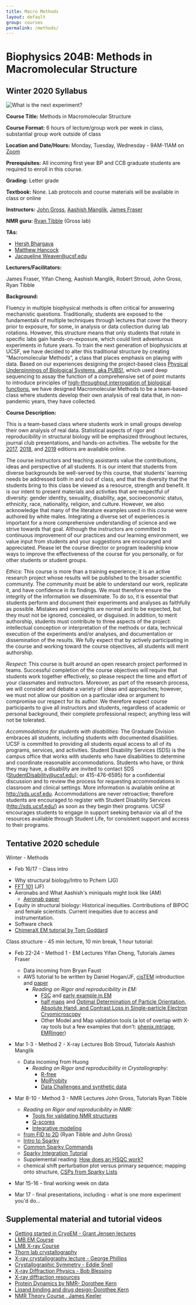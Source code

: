 ```yaml
---
title: Macro Methods
layout: default
group: courses
permalink: /methods/
---
```


# Biophysics 204B: Methods in Macromolecular Structure #


## Winter 2020 Syllabus ##

<img class="img-fluid mx-auto d-block" src="/static/img/aeronab.jpg" alt="What is the next experiment?">

**Course Title:** Methods in Macromolecular Structure

**Course Format:** 6 hours of lecture/group work per week in class, substantial group work outside of class

**Location and Date/Hours:** Monday, Tuesday, Wednesday - 9AM-11AM on [Zoom](https://ucsf.zoom.us/j/98506921235?pwd=NDI0RWF0eUhpQ1FVbWdCME5oeWVzQT09)

**Prerequisites:** All incoming first year BP and CCB graduate students are required to enroll in this course.

**Grading:** Letter grade

**Textbook:** None. Lab protocols and course materials will be available in class or online


**Instructors:** [John Gross](mailto:jdgross@cgl.ucsf.edu), [Aashish Manglik](mailto:Aashish.Manglik@ucsf.edu), [James Fraser](mailto:jfraser@fraserlab.com)

**NMR guru:** [Ryan Tibble](mailto:Ryan.Tibble@ucsf.edu) (Gross lab)


**TAs:**
- [Hersh Bhargava](mailto:Hersh.Bhargava@ucsf.edu)
- [Matthew Hancock](mailto:Matthew.Hancock@ucsf.edu)
- [Jacqueline Weaver@ucsf.edu](mailto:acqueline.Weaver@ucsf.edu)


**Lecturers/Facilitators:**

James Fraser, Yifan Cheng, Aashish Manglik, Robert Stroud, John Gross, Ryan Tibble


**Background:**

Fluency in multiple biophysical methods is often critical for answering mechanistic questions. Traditionally, students are exposed to the fundamentals of multiple techniques through lectures that cover the theory prior to exposure, for some, in analysis or data collection during lab rotations. However, this structure means that only students that rotate in specific labs gain hands-on-exposure, which could limit adventurous experiments in future years. To train the next generation of biophysicists at UCSF, we have decided to alter this traditional structure by creating  “Macromolecular Methods”, a class that places emphasis on playing with data. Based on our experiences designing the project-based class [Physical Underpinnings of Biological Systems, aka PUBS!](/courses/pubs/), which used deep sequencing to assay the function of a comprehensive set of point mutants to introduce principles of [high-throughput interrogation of biological functions](http://cdn.fraserlab.com/publications/2016_mavor.pdf), we have designed Macromolecular Methods to be a team-based class where students develop their own analysis of real data that, in non-pandemic years, they have collected.

**Course Description:**

This is a team-based class where students work in small groups develop their own analysis of real data. Statistical aspects of rigor and reproducibility in structural biology will be emphasized throughout lectures, journal club presentations, and hands-on activities. The website for the [2017](/methods_2017/),  [2018](/methods_2018/), and [2019](/courses/methods_2019) editions are available online.

The course instructors and teaching assistants value the contributions, ideas and perspective of all students. It is our intent that students from diverse backgrounds be well-served by this course, that students' learning needs be addressed both in and out of class, and that the diversity that the students bring to this class be viewed as a resource, strength and benefit. It is our intent to present materials and activities that are respectful of diversity: gender identity, sexuality, disability, age, socioeconomic status, ethnicity, race, nationality, religion, and culture. However, we also acknowledge that many of the literature examples used in this course were authored by white males. Integrating a diverse set of experiences is important for a more comprehensive understanding of science and we strive towards that goal. Although the instructors are committed to continuous improvement of our practices and our learning environment, we value input from students and your suggestions are encouraged and appreciated. Please let the course director or program leadership know ways to improve the effectiveness of the course for you personally, or for other students or student groups. 

*Ethics*: This course is more than a training experience; it is an active research project whose results will be published to the broader scientific community. The community must be able to understand our work, replicate it, and have confidence in its findings. We must therefore ensure the integrity of the information we disseminate. To do so, it is essential that students perform and document their experiments and analyses as faithfully as possible. Mistakes and oversights are normal and to be expected, but they must not be ignored, concealed, or disguised. In addition, to merit authorship, students must contribute to three aspects of the project: intellectual conception or interpretation of the methods or data, technical execution of the experiments and/or analyses, and documentation or dissemination of the results. We fully expect that by actively participating in the course and working toward the course objectives, all students will merit authorship.

*Respect*: This course is built around an open research project performed in teams. Successful completion of the course objectives will require that students work together effectively, so please respect the time and effort of your classmates and instructors. Moreover, as part of the research process, we will consider and debate a variety of ideas and approaches; however, we must not allow our position on a particular idea or argument to compromise our respect for its author. We therefore expect course participants to give all instructors and students, regardless of academic or personal background, their complete professional respect; anything less will not be tolerated.

*Accommodations for students with disabilities*: The Graduate Division embraces all students, including students with documented disabilities. UCSF is committed to providing all students equal access to all of its programs, services, and activities. Student Disability Services (SDS) is the campus office that works with students who have disabilities to determine and coordinate reasonable accommodations. Students who have, or think they may have, a disability are invited to contact SDS (StudentDisability@ucsf.edu); or 415-476-6595) for a confidential discussion and to review the process for requesting accommodations in classroom and clinical settings. More information is available online at http://sds.ucsf.edu. Accommodations are never retroactive; therefore students are encouraged to register with Student Disability Services (http://sds.ucsf.edu/) as soon as they begin their programs. UCSF encourages students to engage in support seeking behavior via all of the resources available through Student Life, for consistent support and access to their programs.

## Tentative 2020 schedule



<!-- Fall Macro pt 1 (6 weeks)

- Nov 2-4
- Nov. 9, 10,(no class Nov 11, Veteran’s Day)
- Nov. 16-18
- Nov. 23-25
- Nov. 30-Dec 2
- Dec. 7-9
- Dec. 14-16 chalk talk 1
- Grade based on that 6 weeks and chalk talk 1

Winter - Macro pt 2 (6 weeks)

- Jan 4-6
- Jan 11-13
- Jan 19,20 (18th is MLK day, 21st starts BP recruitment)
- Jan 25-27
- Feb 1-3
- Feb 8-10 (chalk talk 2?)

 -->
Winter - Methods

- Feb 16/17 - Class intro
* Why structural biology/Intro to Pchem (JG)
* [FFT 101](http://www.jezzamon.com/fourier/) (JF)
* Aeronabs and What Aashish's miniquals might look like (AM)
	* [Aeronab paper](https://science.sciencemag.org/content/early/2020/11/04/science.abe3255.long)
* Equity in structural biology: Historical inequities. Contributions of BIPOC and female scientists. Current inequities due to access and instrumentation. 
* Software check
* [ChimeraX EM tutorial by Tom Goddard](http://www.cgl.ucsf.edu/chimera/data/hsp90-em-dec2017/hsp90em.html)


Class structure - 45 min lecture, 10 min break, 1 hour tutorial:
- Feb 22-24 - Method 1 - EM Lectures Yifan Cheng, Tutorials James Fraser
	- Data incoming from Bryan Faust
	- AWS tutorial to be written by Daniel Hogan/JF, [cisTEM](https://cistem.org/) introduction and [paper](http://cdn.fraserlab.com/courses/methods/2018_grant.pdf)
		- _Reading on Rigor and reproducibility in EM:_
			- [FSC](https://en.wikipedia.org/wiki/Fourier_shell_correlation) and [early example in EM](http://cdn.fraserlab.com/courses/methods/1982_saxton.pdf)
			- [half maps](http://cdn.fraserlab.com/courses/methods/2012_scheres.pdf) and [Optimal Determination of Particle Orientation, Absolute Hand, and Contrast Loss in Single-particle Electron Cryomicroscopy](http://cdn.fraserlab.com/courses/methods/2003_rosenthal.pdf)
			- Other Model and Map validation tools (a lot of overlap with X-ray tools but a few examples that don't: [phenix.mtriage](https://www.phenix-online.org/documentation/reference/mtriage.html), [EMRinger](http://cdn.fraserlab.com/publications/2015_barad.pdf))

- Mar 1-3 - Method 2 - X-ray Lectures Bob Stroud, Tutorials Aashish Manglik
	- Data incoming from Huong
		- _Reading on Rigor and reproducibility in Crystallography:_
			- [R-free](http://cdn.fraserlab.com/courses/methods/1992_brunger.pdf)
			- [MolProbity](http://cdn.fraserlab.com/courses/methods/2010_chen.pdf)
			- [Data Challenges and synthetic data](http://cdn.fraserlab.com/courses/methods/2019_holton.pdf)
- Mar 8-10 - Method 3 - NMR Lectures John Gross, Tutorials Ryan Tibble
	- _Reading on Rigor and reproducibility in NMR:_
		- [Tools for validating NMR structures](http://cdn.fraserlab.com/courses/methods/2014_vuister.pdf)
		- [Q-scores](http://cdn.fraserlab.com/courses/methods/2004_clore.pdf)
		- [Integrative modeling](http://cdn.fraserlab.com/courses/methods/2019_rout.pdf)
	- [from FID to 2D](http://cdn.fraserlab.com/courses/methods/2DNMR_Processing_Tutorial.pdf) (Ryan Tibble and John Gross)
	- [Intro to Sparky](http://cdn.fraserlab.com/courses/methods/Sparky_tutorial.pdf)
	- [Common Sparky Commands](http://cdn.fraserlab.com/courses/methods/Sparky_common_cmds.pdf) 
	-  [Sparky Integration Tutorial](http://cdn.fraserlab.com/courses/methods/Sparky_Integration.pdf)
	- Supplemental reading: [How does an HSQC work?](http://cdn.fraserlab.com/courses/methods/HSQC-Guided-tour.pdf)
	- chemical shift perturbation plot versus primary sequence; mapping onto structure, [CSPs from Sparky Lists](http://cdn.fraserlab.com/courses/methods/Sparky_CSP.py)
- Mar 15-16 - final working week on data
- Mar 17 - final presentations, including - what is one more experiment you'd do...


## Supplemental material and tutorial videos

- [Getting started in CryoEM - Grant Jensen lectures](https://www.youtube.com/playlist?list=PL8_xPU5epJdctoHdQjpfHmd_z9WvGxK8-)
- [LMB EM Course](https://www2.mrc-lmb.cam.ac.uk/research/scientific-training/electron-microscopy/)
- [LMB X-ray Course](http://www2.mrc-lmb.cam.ac.uk/research/scientific-training/crystallography-course-2013/)
- [Thorn lab crystallography](https://www.youtube.com/channel/UCsEfbyZZD49WxUP5iJn6BkQ)
- [X-ray crystallography lecture - George Phillips](https://www.youtube.com/watch?v=OeOzLTNHWoM)
- [Crystallographic Symmetry - Eddie Snell](https://www.youtube.com/watch?v=sIgWFErZ3XU)
- [X-ray Diffraction Physics - Bob Blessing](https://www.youtube.com/watch?v=UJZF5yPNhIE)
- [X-ray diffraction resources](https://www.ccdc.cam.ac.uk/Community/educationalresources/database-of-educational-crystallographic-online-resources/resources-by-type/)
- [Protein Dynamics by NMR- Dorothee Kern](https://www.youtube.com/watch?v=fzM5V0bbybM)
- [Ligand binding and drug design-Dorothee Kern](https://www.youtube.com/watch?v=7MuBsYNrypg&t=659s)
- [NMR Theory Course , James Keeler](https://www.youtube.com/watch?v=nM7jQFhrvR0&index=1&list=PLE20foNk9J6L1dh9X27RaPiaul8_7wrAY)
